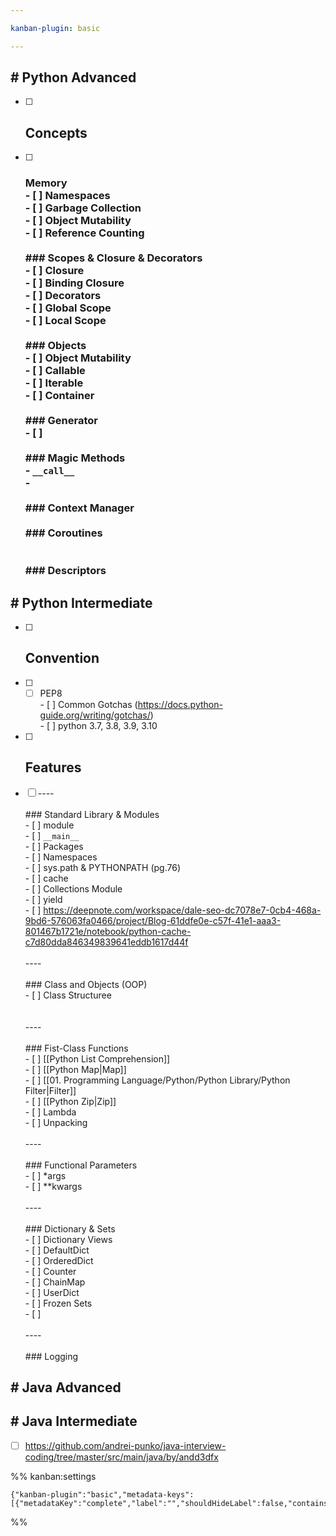 ```yaml
---

kanban-plugin: basic

---
```


## # Python Advanced

- [ ] ## Concepts
- [ ] ### Memory<br>- [ ] Namespaces<br>- [ ] Garbage Collection<br>- [ ] Object Mutability<br>- [ ] Reference Counting<br><br>### Scopes & Closure & Decorators<br>- [ ] Closure<br>	- [ ] Binding Closure<br>- [ ] Decorators<br>- [ ] Global Scope<br>- [ ] Local Scope<br><br>### Objects<br>- [ ] Object Mutability<br>- [ ] Callable<br>- [ ] Iterable<br>- [ ] Container<br><br>### Generator<br>- [ ] <br><br>### Magic Methods<br>- `__call__`<br>-<br><br>### Context Manager<br><br>### Coroutines<br><br><br>### Descriptors


## # Python Intermediate

- [ ] ## Convention
- [ ] - [ ] PEP8<br>- [ ] Common Gotchas (https://docs.python-guide.org/writing/gotchas/)<br>- [ ] python 3.7, 3.8, 3.9, 3.10
- [ ] ## Features
- [ ] ----<br><br>### Standard Library & Modules<br>- [ ] module<br>- [ ] `__main__`<br>- [ ] Packages<br>- [ ] Namespaces<br>- [ ] sys.path & PYTHONPATH (pg.76)<br>- [ ] cache<br>- [ ] Collections Module<br>- [ ] yield<br>- [ ] https://deepnote.com/workspace/dale-seo-dc7078e7-0cb4-468a-9bd6-576063fa0466/project/Blog-61ddfe0e-c57f-41e1-aaa3-801467b1721e/notebook/python-cache-c7d80dda846349839641eddb1617d44f<br><br>----<br><br>### Class and Objects (OOP)<br>- [ ] Class Structuree<br><br><br>----<br><br>### Fist-Class Functions<br>- [ ] [[Python List Comprehension]]<br>	- [ ] [[Python Map|Map]]<br>	- [ ] [[01. Programming Language/Python/Python Library/Python Filter|Filter]]<br>	- [ ] [[Python Zip|Zip]]<br>- [ ] Lambda<br>- [ ] Unpacking<br><br>----<br><br>### Functional Parameters<br>- [ ] *args<br>- [ ] **kwargs<br><br>----<br><br>### Dictionary & Sets<br>- [ ] Dictionary Views<br>- [ ] DefaultDict<br>- [ ] OrderedDict<br>- [ ] Counter<br>- [ ] ChainMap<br>- [ ] UserDict<br>- [ ] Frozen Sets<br>- [ ] <br><br>----<br><br>### Logging


## # Java Advanced



## # Java Intermediate

- [ ] https://github.com/andrei-punko/java-interview-coding/tree/master/src/main/java/by/andd3dfx




%% kanban:settings
```
{"kanban-plugin":"basic","metadata-keys":[{"metadataKey":"complete","label":"","shouldHideLabel":false,"containsMarkdown":false}]}
```
%%